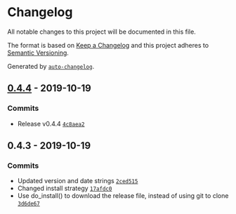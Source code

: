 # Changelog

All notable changes to this project will be documented in this file.

The format is based on [Keep a Changelog](https://keepachangelog.com/en/1.0.0/)
and this project adheres to [Semantic Versioning](https://semver.org/spec/v2.0.0.html).

Generated by [`auto-changelog`](https://github.com/CookPete/auto-changelog).

## [0.4.4](https://github.com/hernanmd/pi/compare/0.4.3...0.4.4) - 2019-10-19

### Commits

- Release v0.4.4 [`4c8aea2`](https://github.com/hernanmd/pi/commit/4c8aea2940937589c22255acb1eca55c5bdfdd25)

## 0.4.3 - 2019-10-19

### Commits

- Updated version and date strings [`2ced515`](https://github.com/hernanmd/pi/commit/2ced515540f70583a71c76db05d514e203cdaadc)
- Changed install strategy [`17afdc0`](https://github.com/hernanmd/pi/commit/17afdc022d11469609f3f4ad9106d9b38e42ead1)
- Use do_install() to download the release file, instead of using git to clone [`3d6de67`](https://github.com/hernanmd/pi/commit/3d6de67404515a0ac8c786d56d0a40a70c367488)
